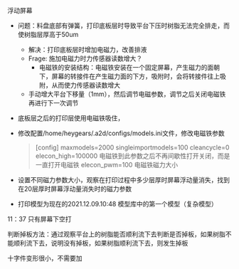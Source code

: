浮动屏幕

- 问题：料盘底部有弹簧，打印底板层时导致平台下压时树脂无法完全排走，而使树脂层厚高于50um
  - 解决：打印底板层时增加电磁力，改善排液
  - Frage: 施加电磁力时力传感器读数增大？
    - 电磁铁的安装结构：电磁铁安装在一个固定屏幕，产生磁力的面朝下，屏幕的转接件在产生磁力面的下方，吸附时，会将转接件往上吸附，从而使力传感器读数增大
  - 手动增大平台下移量（1mm），然后调节电磁参数，调节之后关闭电磁铁再进行下一次调节
- 底板层之后的打印层使用电磁铁吸住，



- 修改配置/home/heygears/.a2d/configs/models.ini文件，修改电磁铁参数

  > [config]
  > maxmodels=2000
  > singleimportmodels=100
  > cleancycle=0
  > elecon_high=100000  电磁铁到此参数之后不再间歇性打开关闭，而是一直打开电磁铁
  > elecon_pwm=100  电磁铁磁力大小

- 设置不同磁力参数大小，观察在打印过程中多少层厚时屏幕浮动量消失，找到在20层厚时屏幕浮动量消失时的磁力参数
- 打印模型为现在的2021.12.09.10:48 模型库中的第一个模型（复杂模型）



11：37 只有屏幕下空打

判断掉板方法：通过观察平台上的树脂能否顺利流下去判断是否掉板，如果树脂不能顺利流下去，说明没有掉板，如果树脂顺利流下去，则发生掉板

十字件变形很小，不需要加

